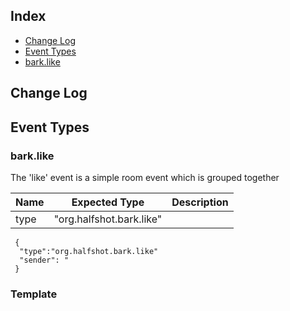 
## Index
- [Change Log](#change-log)
- [Event Types](#event-types)
 - [bark.like](#bark.like)

## Change Log

## Event Types

### bark.like

The 'like' event is a simple room event which is grouped together 

| Name          | Expected Type | Description |
| ------------- | ------------- | ----------- |
| type          | "org.halfshot.bark.like"    |

```
 {
  "type":"org.halfshot.bark.like"
  "sender": "
 }
```

### Template 
